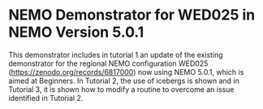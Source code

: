 # NEMO Demonstrator for WED025 in NEMO Version 5.0.1

This demonstrator includes in tutorial 1 an update of the existing demonstrator for the regional NEMO configuration WED025 (https://zenodo.org/records/6817000) now using NEMO 5.0.1, which is aimed at Beginners. In Tutorial 2, the use of icebergs is shown and in Tutorial 3, it is shown how to modify a routine to overcome an issue identified in Tutorial 2.


